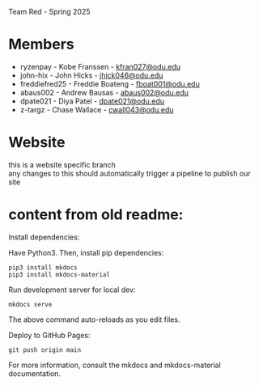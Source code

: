 Team Red - Spring 2025

# Members

  - ryzenpay - Kobe Franssen - kfran027@odu.edu
  - john-hix - John Hicks - jhick046@odu.edu
  - freddiefred25 - Freddie Boateng - fboat001@odu.edu
  - abaus002 - Andrew Bausas - abaus002@odu.edu
  - dpate021 - Diya Patel - dpate021@odu.edu
  - z-targz - Chase Wallace - cwall043@odu.edu

# Website
this is a website specific branch  
any changes to this should automatically trigger a pipeline to publish our site

# content from old readme:  
Install dependencies:

Have Python3. Then, install pip dependencies:

```shell
pip3 install mkdocs
pip3 install mkdocs-material
```

Run development server for local dev:
```shell
mkdocs serve
```

The above command auto-reloads as you edit files.

Deploy to GitHub Pages:
```shell
git push origin main
```

For more information, consult the mkdocs and mkdocs-material documentation. 